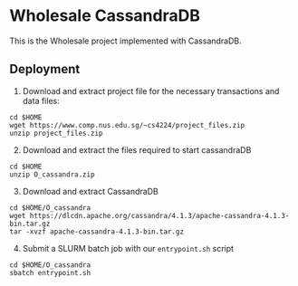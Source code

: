 # Wholesale CassandraDB
This is the Wholesale project implemented with CassandraDB.

## Deployment

1. Download and extract project file for the necessary transactions and data files:

```
cd $HOME
wget https://www.comp.nus.edu.sg/~cs4224/project_files.zip
unzip project_files.zip
```

2. Download and extract the files required to start cassandraDB

```
cd $HOME
unzip O_cassandra.zip
```

3. Download and extract CassandraDB

```
cd $HOME/O_cassandra
wget https://dlcdn.apache.org/cassandra/4.1.3/apache-cassandra-4.1.3-bin.tar.gz
tar -xvzf apache-cassandra-4.1.3-bin.tar.gz
```

4. Submit a SLURM batch job with our `entrypoint.sh` script

```
cd $HOME/O_cassandra
sbatch entrypoint.sh
```
